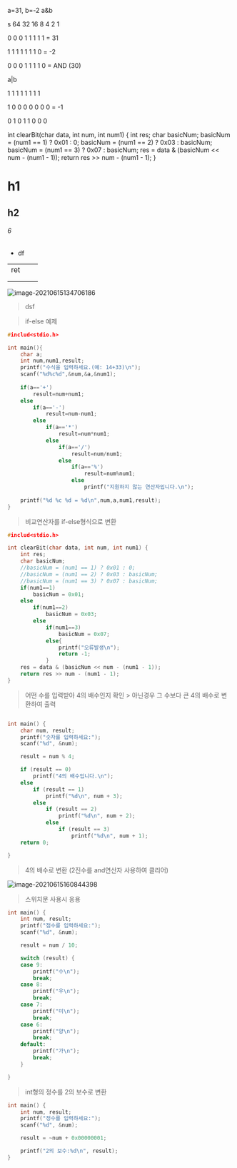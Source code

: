 a=31, b=-2		a&b

s	64	32	16	8	4	2	1

0	 0	  0	  1	 1	1	1	1		=	31

1	 1	  1	  1	 1	1	1	0		=	-2

0	 0	  0	  1	 1	1	1	0		=	AND (30)

a|b

1	 1	  1	  1	 1	1	1	1		

1	 0	  0	  0	 0	0	0	0		=	-1

0	 1	  0	  1	 1	0	0	0		



int clearBit(char data, int num, int num1) {
	int res;
	char basicNum;
	basicNum = (num1 == 1) ? 0x01 : 0;
	basicNum = (num1 == 2) ? 0x03 : basicNum;
	basicNum = (num1 == 3) ? 0x07 : basicNum;
	res = data & (basicNum << num - (num1 - 1));
	return res >> num - (num1 - 1);
}

# h1

## h2

###### 6

* df

|      |      |      |
| :--: | ---- | ---- |
| ret  |      |      |
|      |      |      |
|      |      |      |

![image-20210615134706186](C:\Users\someone\AppData\Roaming\Typora\typora-user-images\image-20210615134706186.png)

> dsf



> if-else 예제

```c
#includ<stdio.h>

int main(){
    char a;
    int num,num1,result;
    printf("수식을 입력하세요.(예: 14+33)\n");
    scanf("%d%c%d",&num,&a,&num1);
    
    if(a=='+')
        result=num+num1;
    else
        if(a=='-')
            result=num-num1;
    	else
            if(a=='*')
                result=num*num1;
    		else
                if(a=='/')
                    result=num/num1;
    			else
                    if(a=='%')
                        result=num%num1;
    				else
                        printf("지원하지 않는 연산자입니다.\n");
                        
	printf("%d %c %d = %d\n",num,a,num1,result);                        
}
```



> 비교연산자를 if-else형식으로 변환

```c
#includ<stdio.h>

int clearBit(char data, int num, int num1) {
	int res;
	char basicNum;
	//basicNum = (num1 == 1) ? 0x01 : 0;
	//basicNum = (num1 == 2) ? 0x03 : basicNum;
	//basicNum = (num1 == 3) ? 0x07 : basicNum;
    if(num1==1)
        basicNum = 0x01;
    else
        if(num1==2)
            basicNum = 0x03;
    	else
            if(num1==3)
                basicNum = 0x07;
    		else{
                printf("오류발생\n");
    			return -1;
            }
	res = data & (basicNum << num - (num1 - 1));
	return res >> num - (num1 - 1);
}
```



> 어떤 수를 입력받아 4의 배수인지 확인 > 아닌경우 그 수보다 큰 4의 배수로 변환하여 출력

```c

int main() {
	char num, result;
	printf("숫자를 입력하세요:");
	scanf("%d", &num);

	result = num % 4;

	if (result == 0)
		printf("4의 배수입니다.\n");
	else
		if (result == 1)
			printf("%d\n", num + 3);
		else
			if (result == 2)
				printf("%d\n", num + 2);
			else
				if (result == 3)
					printf("%d\n", num + 1);
	return 0;

}
```



> 4의 배수로 변환 (2진수를 and연산자 사용하여 클리어)

![image-20210615160844398](C:\Users\someone\AppData\Roaming\Typora\typora-user-images\image-20210615160844398.png)





>스위치문 사용시 응용

```c
int main() {
	int num, result;
	printf("점수를 입력하세요:");
	scanf("%d", &num);

	result = num / 10;

	switch (result) {
	case 9:
		printf("수\n");
		break;
	case 8:
		printf("우\n");
		break;
	case 7:
		printf("미\n");
		break;
	case 6:
		printf("양\n");
		break;
	default:
		printf("가\n");
		break;
	}

}
```



> int형의 정수를 2의 보수로 변환

```c
int main() {
	int num, result;
	printf("정수를 입력하세요:");
	scanf("%d", &num);

	result = ~num + 0x00000001;

	printf("2의 보수:%d\n", result);
}
```



